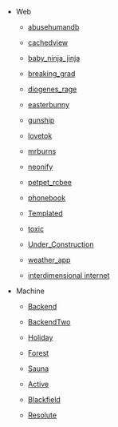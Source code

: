 <!-- docs/HTB/_sidebar.md -->

* Web

    * [abusehumandb](/HTB/Web/abusehumandb.md)

    * [cachedview](/HTB/Web/cachedview.md)

    * [baby_ninja_jinja](/HTB/Web/baby_ninja_jinja.md)

    * [breaking_grad](/HTB/Web/breaking_grad.md)

    * [diogenes_rage](/HTB/Web/diogenes_rage.md)

    * [easterbunny](/HTB/Web/easterbunny.md)

    * [gunship](/HTB/Web/gunship.md)

    * [lovetok](/HTB/Web/lovetok.md)

    * [mrburns](/HTB/Web/mrburns.md)

    * [neonify](/HTB/Web/neonify.md)

    * [petpet_rcbee](/HTB/Web/petpet_rcbee.md)

    * [phonebook](/HTB/Web/phonebook.md)

    * [Templated](/HTB/Web/Templated.md)

    * [toxic](/HTB/Web/toxic.md)

    * [Under_Construction](/HTB/Web/Under_Construction.md)

    * [weather_app](/HTB/Web/weather_app.md)

    * [interdimensional internet](/HTB/Web/interdimensional_internet.md)

* Machine

    * [Backend](/HTB/Machine/Backend.md)

    * [BackendTwo](/HTB/Machine/BackendTwo.md)

    * [Holiday](/HTB/Machine/Holiday.md)

    * [Forest](/HTB/Machine/Forest.md)

    * [Sauna](/HTB/Machine/Sauna.md)
    
    * [Active](/HTB/Machine/Active.md)

    * [Blackfield](/HTB/Machine/Blackfield.md)

    * [Resolute](/HTB/Machine/Resolute.md)